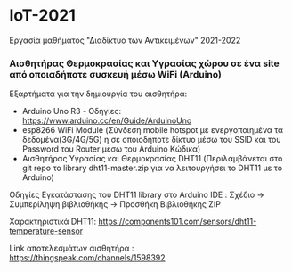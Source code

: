 # IoT-2021

Εργασία μαθήματος "Διαδίκτυο των Αντικειμένων" 2021-2022

### Αισθητήρας Θερμοκρασίας και Υγρασίας χώρου σε ένα site από οποιαδήποτε συσκευή μέσω WiFi (Arduino)

Εξαρτήματα για την δημιουργία του αισθητήρα:
- Arduino Uno R3 - Οδηγίες: https://www.arduino.cc/en/Guide/ArduinoUno
- esp8266 WiFi Module (Σύνδεση mobile hotspot με ενεργοποιημένα τα δεδομένα(3G/4G/5G) η σε οποιοδήποτε δίκτυο μέσω του SSID και του Password του Router μέσω του Arduino Κώδικα)
- Αισθητήρας Υγρασίας και Θερμοκρασίας DHT11 (Περιλαμβάνεται στο git repo το library dht11-master.zip για να λειτουργήσει το DHT11 με το Arduino)

Οδηγίες Εγκατάστασης του DHT11 library στο Arduino IDE : Σχέδιο -> Συμπερίληψη βιβλιοθήκης -> Προσθήκη Βιβλιοθήκης ZIP

Χαρακτηριστικά DHT11: https://components101.com/sensors/dht11-temperature-sensor

Link αποτελεσμάτων αισθητήρα : https://thingspeak.com/channels/1598392
